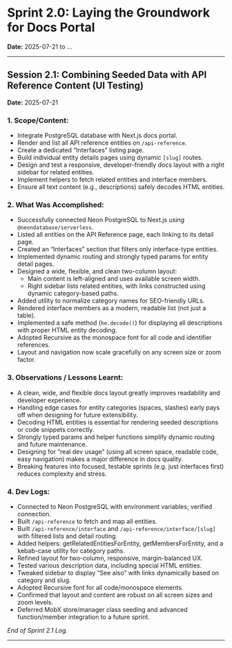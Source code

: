 # Sprint 2.0: Laying the Groundwork for Docs Portal

**Date:** 2025-07-21 to ...

---

## Session 2.1: Combining Seeded Data with API Reference Content (UI Testing)

**Date:** 2025-07-21

### 1. Scope/Content:

- Integrate PostgreSQL database with Next.js docs portal.
- Render and list all API reference entities on `/api-reference`.
- Create a dedicated “Interfaces” listing page.
- Build individual entity details pages using dynamic `[slug]` routes.
- Design and test a responsive, developer-friendly docs layout with a right sidebar for related entities.
- Implement helpers to fetch related entities and interface members.
- Ensure all text content (e.g., descriptions) safely decodes HTML entities.

### 2. What Was Accomplished:

- Successfully connected Neon PostgreSQL to Next.js using `@neondatabase/serverless`.
- Listed all entities on the API Reference page, each linking to its detail page.
- Created an “Interfaces” section that filters only interface-type entities.
- Implemented dynamic routing and strongly typed params for entity detail pages.
- Designed a wide, flexible, and clean two-column layout:
  - Main content is left-aligned and uses available screen width.
  - Right sidebar lists related entities, with links constructed using dynamic category-based paths.
- Added utility to normalize category names for SEO-friendly URLs.
- Rendered interface members as a modern, readable list (not just a table).
- Implemented a safe method (`he.decode()`) for displaying all descriptions with proper HTML entity decoding.
- Adopted Recursive as the monospace font for all code and identifier references.
- Layout and navigation now scale gracefully on any screen size or zoom factor.

### 3. Observations / Lessons Learnt:

- A clean, wide, and flexible docs layout greatly improves readability and developer experience.
- Handling edge cases for entity categories (spaces, slashes) early pays off when designing for future extensibility.
- Decoding HTML entities is essential for rendering seeded descriptions or code snippets correctly.
- Strongly typed params and helper functions simplify dynamic routing and future maintenance.
- Designing for “real dev usage” (using all screen space, readable code, easy navigation) makes a major difference in docs quality.
- Breaking features into focused, testable sprints (e.g. just interfaces first) reduces complexity and stress.

### 4. Dev Logs:

- Connected to Neon PostgreSQL with environment variables; verified connection.
- Built `/api-reference` to fetch and map all entities.
- Built `/api-reference/interface` and `/api-reference/interface/[slug]` with filtered lists and detail routing.
- Added helpers: getRelatedEntitiesForEntity, getMembersForEntity, and a kebab-case utility for category paths.
- Refined layout for two-column, responsive, margin-balanced UX.
- Tested various description data, including special HTML entities.
- Tweaked sidebar to display “See also” with links dynamically based on category and slug.
- Adopted Recursive font for all code/monospace elements.
- Confirmed that layout and content are robust on all screen sizes and zoom levels.
- Deferred MobX store/manager class seeding and advanced function/member integration to a future sprint.

*End of Sprint 2.1 Log.*

---